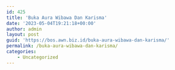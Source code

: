 ```yaml
---
id: 425
title: 'Buka Aura Wibawa Dan Karisma'
date: '2023-05-04T19:21:18+00:00'
author: admin
layout: post
guid: 'https://bos.awn.biz.id/buka-aura-wibawa-dan-karisma/'
permalink: /buka-aura-wibawa-dan-karisma/
categories:
    - Uncategorized
---
```


